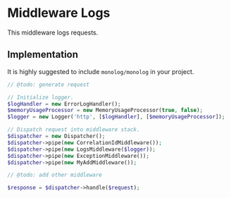 # Middleware Logs

This middleware logs requests.


## Implementation

It is highly suggested to include `monolog/monolog` in your project.

````php
// @todo: generate request

// Initialize logger.
$logHandler = new ErrorLogHandler();
$memoryUsageProcessor = new MemoryUsageProcessor(true, false);
$logger = new Logger('http', [$logHandler], [$memoryUsageProcessor]);

// Dispatch request into middleware stack.
$dispatcher = new Dispatcher();
$dispatcher->pipe(new CorrelationIdMiddleware());
$dispatcher->pipe(new LogsMiddleware($logger));
$dispatcher->pipe(new ExceptionMiddleware());
$dispatcher->pipe(new MyAddMiddleware());

// @todo: add other middleware

$response = $dispatcher->handle($request);
````

